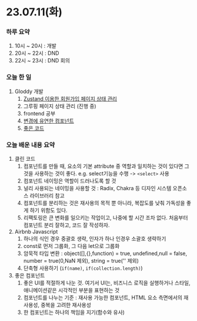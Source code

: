 # 23.07.11(화)

### 하루 요약
1. 10시 ~ 20시 : 개발
2. 20시 ~ 22시 : DND 
3. 22시 ~ 23시 : DND 회의

### 오늘 한 일
1. Gloddy 개발
   1. [Zustand 이용한 회원가입 페이지 상태 관리](https://github.com/gloddy-dev/gloddy-client/pull/98)
   2. 그루핑 페이지 상태 관리 (진행 중)
   3. frontend 공부
   4. [변경에 유연한 컴포넌트](../Memo/frontend/변경에%20유연한%20컴포넌트.md)
   5. [좋은 코드](../Memo/project/좋은%20코드.md)

### 오늘 배운 내용 요약
1. 클린 코드
   1. 컴포넌트를 만들 때, 요소의 기본 attribute 중 역할과 일치하는 것이 있다면 그것을 사용하는 것이 좋다. e.g. select기능을 수행 -> `<select>` 사용
   2. 컴포넌트 네이밍은 역할이 드러나도록 할 것
   3. 널리 사용되는 네이밍을 사용할 것 : Radix, Chakra 등 디자인 시스템 오픈소스 라이브러리 참고
   4. 컴포넌트를 분리하는 것은 재사용의 목적 뿐 아니라, 복잡도를 낮춰 가독성을 좋게 하기 위함도 있다.
   5. 리팩토링은 큰 변화를 일으키는 작업이고, 나중에 할 시간 조차 없다. 처음부터 컴포넌트 분리 잘하고, 코드 잘 작성하자.
2. Airbnb Javascript
   1. 하나의 식인 경우 중괄호 생략, 인자가 하나 인경우 소괄호 생략하기
   2. const로 먼저 그룹화, 그 다음 let으로 그룹화
   3. 암묵적 타입 변환 : object([],{},function) = true, undefined,null = false, number = true(0,NaN 제외), string = true('' 제외)
   4. 단축형 사용하기 (`if(name)`, `if(collection.length)`)
3. 좋은 컴포넌트
   1. 좋은 UI를 적절하게 나눈 것. 여기서 UI는, 비즈니스 로직을 실행하거나 스타일, 애니메이션같은 시각적인 부분을 표현하는 것
   2. 컴포넌트를 나누는 기준 : 재사용 가능한 컴포넌트, HTML 요소 측면에서의 재사용성, 중복을 고려한 재사용성
   3. 한 컴포넌트는 하나의 책임을 지기(함수와 유사)
